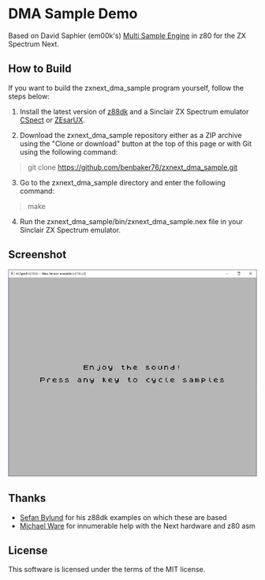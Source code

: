 # DMA Sample Demo

Based on David Saphier (em00k's) [Multi Sample Engine](https://www.specnext.com/forum/viewtopic.php?f=16&t=1520)
in z80 for the ZX Spectrum Next.

## How to Build

If you want to build the zxnext_dma_sample program yourself, follow the steps below:

1. Install the latest version of [z88dk](https://github.com/z88dk/z88dk) and
a Sinclair ZX Spectrum emulator [CSpect](https://dailly.blogspot.com/) or
[ZEsarUX](https://sourceforge.net/projects/zesarux/).

2. Download the zxnext_dma_sample repository either as a ZIP archive using the
"Clone or download" button at the top of this page or with Git using the
following command:

> git clone https://github.com/benbaker76/zxnext_dma_sample.git

3. Go to the zxnext_dma_sample directory and enter the following command:

> make

4. Run the zxnext_dma_sample/bin/zxnext_dma_sample.nex file in your
Sinclair ZX Spectrum emulator.

## Screenshot
![](screenshot.png)

## Thanks

- [Sefan Bylund](https://github.com/stefanbylund) for his z88dk examples on which these are based
- [Michael Ware](https://www.rustypixels.uk/) for innumerable help with the Next hardware and z80 asm

## License

This software is licensed under the terms of the MIT license.
